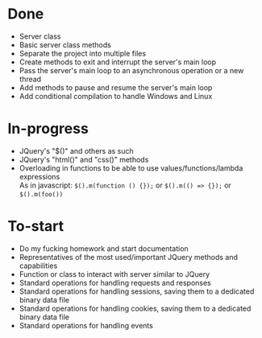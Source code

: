 # Done
- Server class
- Basic server class methods
- Separate the project into multiple files
- Create methods to exit and interrupt the server's main loop
- Pass the server's main loop to an asynchronous operation or a new thread
- Add methods to pause and resume the server's main loop
- Add conditional compilation to handle Windows and Linux

# In-progress
- JQuery's "$()" and others as such
- JQuery's "html()" and "css()" methods
- Overloading in functions to be able to use values/functions/lambda expressions <br /> As in javascript: ```$().m(function () {});``` or ```$().m(() => {});``` or ```$().m(foo())```

# To-start
- Do my fucking homework and start documentation
- Representatives of the most used/important JQuery methods and capabilities
- Function or class to interact with server similar to JQuery
- Standard operations for handling requests and responses
- Standard operations for handling sessions, saving them to a dedicated binary data file
- Standard operations for handling cookies, saving them to a dedicated binary data file
- Standard operations for handling events